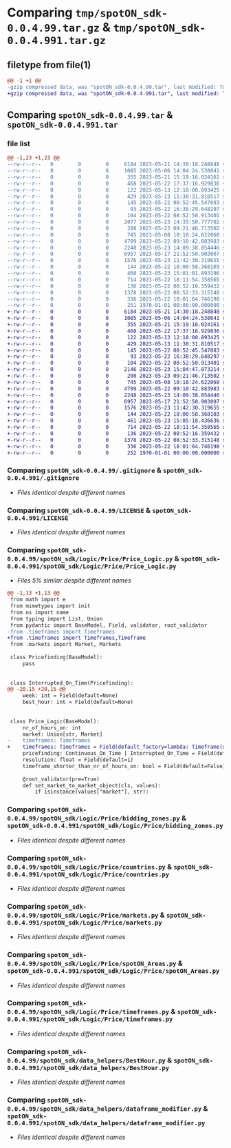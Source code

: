 # Comparing `tmp/spotON_sdk-0.0.4.99.tar.gz` & `tmp/spotON_sdk-0.0.4.991.tar.gz`

## filetype from file(1)

```diff
@@ -1 +1 @@
-gzip compressed data, was "spotON_sdk-0.0.4.99.tar", last modified: Tue May 23 15:01:10 2023, max compression
+gzip compressed data, was "spotON_sdk-0.0.4.991.tar", last modified: Tue May 23 15:05:26 2023, max compression
```

## Comparing `spotON_sdk-0.0.4.99.tar` & `spotON_sdk-0.0.4.991.tar`

### file list

```diff
@@ -1,23 +1,23 @@
--rw-r--r--   0        0        0     6184 2023-05-21 14:30:18.248848 spotON_sdk-0.0.4.99/.gitignore
--rw-r--r--   0        0        0     1085 2023-05-06 14:04:24.538041 spotON_sdk-0.0.4.99/LICENSE
--rw-r--r--   0        0        0      355 2023-05-21 15:19:16.024161 spotON_sdk-0.0.4.99/pyproject.toml
--rw-r--r--   0        0        0      468 2023-05-22 17:37:16.929836 spotON_sdk-0.0.4.99/spotON_sdk/Logic/Feedback/Feedback.py
--rw-r--r--   0        0        0      122 2023-05-13 12:18:00.893425 spotON_sdk-0.0.4.99/spotON_sdk/Logic/Feedback/Sensors.py
--rw-r--r--   0        0        0      429 2023-05-13 11:38:31.810517 spotON_sdk-0.0.4.99/spotON_sdk/Logic/Feedback/Units.py
--rw-r--r--   0        0        0      145 2023-05-22 08:52:45.547083 spotON_sdk-0.0.4.99/spotON_sdk/Logic/Feedback/__init__.py
--rw-r--r--   0        0        0       93 2023-05-22 16:38:29.648297 spotON_sdk-0.0.4.99/spotON_sdk/Logic/Output/Switchtypes.py
--rw-r--r--   0        0        0      104 2023-05-22 08:52:50.913401 spotON_sdk-0.0.4.99/spotON_sdk/Logic/Output/__init__.py
--rw-r--r--   0        0        0     2077 2023-05-23 14:35:50.777702 spotON_sdk-0.0.4.99/spotON_sdk/Logic/Price/Price_Logic.py
--rw-r--r--   0        0        0      208 2023-05-23 09:21:46.713502 spotON_sdk-0.0.4.99/spotON_sdk/Logic/Price/__init__.py
--rw-r--r--   0        0        0      745 2023-05-08 10:18:24.622068 spotON_sdk-0.0.4.99/spotON_sdk/Logic/Price/bidding_zones.py
--rw-r--r--   0        0        0     4709 2023-05-22 09:10:42.883983 spotON_sdk-0.0.4.99/spotON_sdk/Logic/Price/countries.py
--rw-r--r--   0        0        0     2248 2023-05-23 14:09:38.854446 spotON_sdk-0.0.4.99/spotON_sdk/Logic/Price/markets.py
--rw-r--r--   0        0        0     6957 2023-05-17 21:52:50.903007 spotON_sdk-0.0.4.99/spotON_sdk/Logic/Price/spotON_Areas.py
--rw-r--r--   0        0        0     1576 2023-05-23 11:42:30.319655 spotON_sdk-0.0.4.99/spotON_sdk/Logic/Price/timeframes.py
--rw-r--r--   0        0        0      144 2023-05-22 18:00:58.368103 spotON_sdk-0.0.4.99/spotON_sdk/Logic/__init__.py
--rw-r--r--   0        0        0      460 2023-05-23 15:01:01.893196 spotON_sdk-0.0.4.99/spotON_sdk/__init__.py
--rw-r--r--   0        0        0      714 2023-05-22 18:11:54.358565 spotON_sdk-0.0.4.99/spotON_sdk/data_helpers/BestHour.py
--rw-r--r--   0        0        0      136 2023-05-22 08:52:16.359432 spotON_sdk-0.0.4.99/spotON_sdk/data_helpers/__init__.py
--rw-r--r--   0        0        0     1378 2023-05-22 08:52:33.315148 spotON_sdk-0.0.4.99/spotON_sdk/data_helpers/dataframe_modifier.py
--rw-r--r--   0        0        0      336 2023-05-22 18:01:04.746198 spotON_sdk-0.0.4.99/spotON_sdk/spotON_controller.py
--rw-r--r--   0        0        0      251 1970-01-01 00:00:00.000000 spotON_sdk-0.0.4.99/PKG-INFO
+-rw-r--r--   0        0        0     6184 2023-05-21 14:30:18.248848 spotON_sdk-0.0.4.991/.gitignore
+-rw-r--r--   0        0        0     1085 2023-05-06 14:04:24.538041 spotON_sdk-0.0.4.991/LICENSE
+-rw-r--r--   0        0        0      355 2023-05-21 15:19:16.024161 spotON_sdk-0.0.4.991/pyproject.toml
+-rw-r--r--   0        0        0      468 2023-05-22 17:37:16.929836 spotON_sdk-0.0.4.991/spotON_sdk/Logic/Feedback/Feedback.py
+-rw-r--r--   0        0        0      122 2023-05-13 12:18:00.893425 spotON_sdk-0.0.4.991/spotON_sdk/Logic/Feedback/Sensors.py
+-rw-r--r--   0        0        0      429 2023-05-13 11:38:31.810517 spotON_sdk-0.0.4.991/spotON_sdk/Logic/Feedback/Units.py
+-rw-r--r--   0        0        0      145 2023-05-22 08:52:45.547083 spotON_sdk-0.0.4.991/spotON_sdk/Logic/Feedback/__init__.py
+-rw-r--r--   0        0        0       93 2023-05-22 16:38:29.648297 spotON_sdk-0.0.4.991/spotON_sdk/Logic/Output/Switchtypes.py
+-rw-r--r--   0        0        0      104 2023-05-22 08:52:50.913401 spotON_sdk-0.0.4.991/spotON_sdk/Logic/Output/__init__.py
+-rw-r--r--   0        0        0     2146 2023-05-23 15:04:47.873214 spotON_sdk-0.0.4.991/spotON_sdk/Logic/Price/Price_Logic.py
+-rw-r--r--   0        0        0      208 2023-05-23 09:21:46.713502 spotON_sdk-0.0.4.991/spotON_sdk/Logic/Price/__init__.py
+-rw-r--r--   0        0        0      745 2023-05-08 10:18:24.622068 spotON_sdk-0.0.4.991/spotON_sdk/Logic/Price/bidding_zones.py
+-rw-r--r--   0        0        0     4709 2023-05-22 09:10:42.883983 spotON_sdk-0.0.4.991/spotON_sdk/Logic/Price/countries.py
+-rw-r--r--   0        0        0     2248 2023-05-23 14:09:38.854446 spotON_sdk-0.0.4.991/spotON_sdk/Logic/Price/markets.py
+-rw-r--r--   0        0        0     6957 2023-05-17 21:52:50.903007 spotON_sdk-0.0.4.991/spotON_sdk/Logic/Price/spotON_Areas.py
+-rw-r--r--   0        0        0     1576 2023-05-23 11:42:30.319655 spotON_sdk-0.0.4.991/spotON_sdk/Logic/Price/timeframes.py
+-rw-r--r--   0        0        0      144 2023-05-22 18:00:58.368103 spotON_sdk-0.0.4.991/spotON_sdk/Logic/__init__.py
+-rw-r--r--   0        0        0      461 2023-05-23 15:05:18.436636 spotON_sdk-0.0.4.991/spotON_sdk/__init__.py
+-rw-r--r--   0        0        0      714 2023-05-22 18:11:54.358565 spotON_sdk-0.0.4.991/spotON_sdk/data_helpers/BestHour.py
+-rw-r--r--   0        0        0      136 2023-05-22 08:52:16.359432 spotON_sdk-0.0.4.991/spotON_sdk/data_helpers/__init__.py
+-rw-r--r--   0        0        0     1378 2023-05-22 08:52:33.315148 spotON_sdk-0.0.4.991/spotON_sdk/data_helpers/dataframe_modifier.py
+-rw-r--r--   0        0        0      336 2023-05-22 18:01:04.746198 spotON_sdk-0.0.4.991/spotON_sdk/spotON_controller.py
+-rw-r--r--   0        0        0      252 1970-01-01 00:00:00.000000 spotON_sdk-0.0.4.991/PKG-INFO
```

### Comparing `spotON_sdk-0.0.4.99/.gitignore` & `spotON_sdk-0.0.4.991/.gitignore`

 * *Files identical despite different names*

### Comparing `spotON_sdk-0.0.4.99/LICENSE` & `spotON_sdk-0.0.4.991/LICENSE`

 * *Files identical despite different names*

### Comparing `spotON_sdk-0.0.4.99/spotON_sdk/Logic/Price/Price_Logic.py` & `spotON_sdk-0.0.4.991/spotON_sdk/Logic/Price/Price_Logic.py`

 * *Files 5% similar despite different names*

```diff
@@ -1,13 +1,13 @@
 from math import e
 from mimetypes import init
 from os import name
 from typing import List, Union
 from pydantic import BaseModel, Field, validator, root_validator
-from .timeframes import Timeframes
+from .timeframes import Timeframes,Timeframe
 from .markets import Market, Markets
 
 class Pricefinding(BaseModel):
     pass
 
 
 class Interrupted_On_Time(Pricefinding):
@@ -20,15 +20,15 @@
     week: int = Field(default=None)
     best_hour: int = Field(default=None)
 
 
 class Price_Logic(BaseModel):
     nr_of_hours_on: int
     market: Union[str, Market]
-    timeframes: Timeframes
+    timeframes: Timeframes = Field(default_factory=lambda: Timeframe(start=0,end=24))
     pricefinding: Continuous_On_Time | Interrupted_On_Time = Field(default_factory=lambda: Interrupted_On_Time)
     resolution: float = Field(default=1)
     timeframe_shorter_than_nr_of_hours_on: bool = Field(default=False)
 
     @root_validator(pre=True)
     def set_market_to_market_object(cls, values):
         if isinstance(values["market"], str):
```

### Comparing `spotON_sdk-0.0.4.99/spotON_sdk/Logic/Price/bidding_zones.py` & `spotON_sdk-0.0.4.991/spotON_sdk/Logic/Price/bidding_zones.py`

 * *Files identical despite different names*

### Comparing `spotON_sdk-0.0.4.99/spotON_sdk/Logic/Price/countries.py` & `spotON_sdk-0.0.4.991/spotON_sdk/Logic/Price/countries.py`

 * *Files identical despite different names*

### Comparing `spotON_sdk-0.0.4.99/spotON_sdk/Logic/Price/markets.py` & `spotON_sdk-0.0.4.991/spotON_sdk/Logic/Price/markets.py`

 * *Files identical despite different names*

### Comparing `spotON_sdk-0.0.4.99/spotON_sdk/Logic/Price/spotON_Areas.py` & `spotON_sdk-0.0.4.991/spotON_sdk/Logic/Price/spotON_Areas.py`

 * *Files identical despite different names*

### Comparing `spotON_sdk-0.0.4.99/spotON_sdk/Logic/Price/timeframes.py` & `spotON_sdk-0.0.4.991/spotON_sdk/Logic/Price/timeframes.py`

 * *Files identical despite different names*

### Comparing `spotON_sdk-0.0.4.99/spotON_sdk/data_helpers/BestHour.py` & `spotON_sdk-0.0.4.991/spotON_sdk/data_helpers/BestHour.py`

 * *Files identical despite different names*

### Comparing `spotON_sdk-0.0.4.99/spotON_sdk/data_helpers/dataframe_modifier.py` & `spotON_sdk-0.0.4.991/spotON_sdk/data_helpers/dataframe_modifier.py`

 * *Files identical despite different names*

